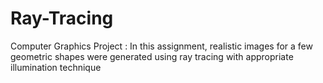 # Ray-Tracing
Computer Graphics Project : In this assignment, realistic images for a few geometric shapes were generated using ray tracing with appropriate illumination technique
